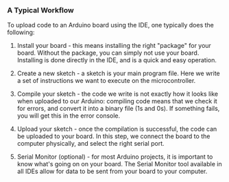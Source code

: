 

### A Typical Workflow
To upload code to an Arduino board using the IDE, one typically does the following:

1. Install your board - this means installing the right "package" for your board. Without the package, you can simply not use your board. Installing is done directly in the IDE, and is a quick and easy operation.

2. Create a new sketch - a sketch is your main program file. Here we write a set of instructions we want to execute on the microcontroller.

3. Compile your sketch - the code we write is not exactly how it looks like when uploaded to our Arduino: compiling code means that we check it for errors, and convert it into a binary file (1s and 0s). If something fails, you will get this in the error console.

4. Upload your sketch - once the compilation is successful, the code can be uploaded to your board. In this step, we connect the board to the computer physically, and select the right serial port.

5. Serial Monitor (optional) - for most Arduino projects, it is important to know what's going on on your board. The Serial Monitor tool available in all IDEs allow for data to be sent from your board to your computer.
